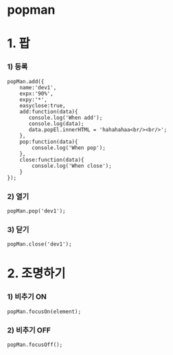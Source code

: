 # popman


# 1. 팝

### 1) 등록

```
popMan.add({
    name:'dev1',
    expx:'90%',
    expy:'*',
    easyclose:true,
	add:function(data){
	   console.log('When add');
	   console.log(data);
	   data.popEl.innerHTML = 'hahahahaa<br/><br/>';
	},
    pop:function(data){
        console.log('When pop');
    },
    close:function(data){
        console.log('When close');
    }
});
```




### 2) 열기

```
popMan.pop('dev1');
```



### 3) 닫기

```
popMan.close('dev1');
```







# 2. 조명하기

### 1) 비추기 ON

```
popMan.focusOn(element);
```

### 2) 비추기 OFF

```
popMan.focusOff();
```